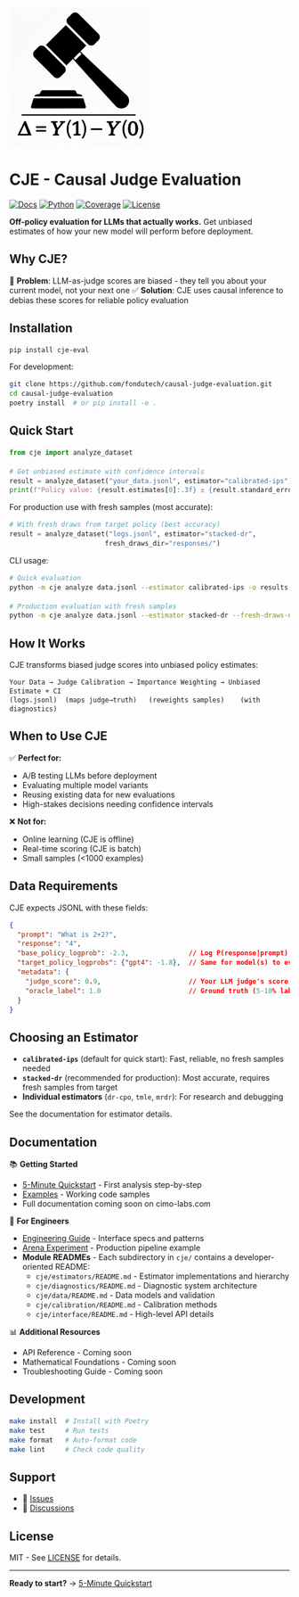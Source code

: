 <div align="left">
  <img src="CJE_logo_v3.jpg" alt="CJE Logo" width="250">
</div>

# CJE - Causal Judge Evaluation

[![Docs](https://img.shields.io/badge/docs-cimo--labs.com-blue)](https://cimo-labs.com/cje)
[![Python](https://img.shields.io/badge/python-3.9%E2%80%933.12-blue)](https://www.python.org/downloads/)
[![Coverage](https://img.shields.io/badge/coverage-85%25-green)](https://github.com/fondutech/causal-judge-evaluation)
[![License](https://img.shields.io/badge/license-MIT-green)](LICENSE)

**Off-policy evaluation for LLMs that actually works.** Get unbiased estimates of how your new model will perform before deployment.

## Why CJE?

🎯 **Problem**: LLM-as-judge scores are biased - they tell you about your current model, not your next one
✅ **Solution**: CJE uses causal inference to debias these scores for reliable policy evaluation

## Installation

```bash
pip install cje-eval
```

For development:
```bash
git clone https://github.com/fondutech/causal-judge-evaluation.git
cd causal-judge-evaluation
poetry install  # or pip install -e .
```

## Quick Start

```python
from cje import analyze_dataset

# Get unbiased estimate with confidence intervals
result = analyze_dataset("your_data.jsonl", estimator="calibrated-ips")
print(f"Policy value: {result.estimates[0]:.3f} ± {result.standard_errors[0]:.3f}")
```

For production use with fresh samples (most accurate):
```python
# With fresh draws from target policy (best accuracy)
result = analyze_dataset("logs.jsonl", estimator="stacked-dr",
                        fresh_draws_dir="responses/")
```

CLI usage:
```bash
# Quick evaluation
python -m cje analyze data.jsonl --estimator calibrated-ips -o results.json

# Production evaluation with fresh samples
python -m cje analyze data.jsonl --estimator stacked-dr --fresh-draws-dir responses/
```

## How It Works

CJE transforms biased judge scores into unbiased policy estimates:

```
Your Data → Judge Calibration → Importance Weighting → Unbiased Estimate + CI
(logs.jsonl)  (maps judge→truth)   (reweights samples)    (with diagnostics)
```

## When to Use CJE

✅ **Perfect for:**
- A/B testing LLMs before deployment
- Evaluating multiple model variants
- Reusing existing data for new evaluations
- High-stakes decisions needing confidence intervals

❌ **Not for:**
- Online learning (CJE is offline)
- Real-time scoring (CJE is batch)
- Small samples (<1000 examples)

## Data Requirements

CJE expects JSONL with these fields:

```json
{
  "prompt": "What is 2+2?",
  "response": "4",
  "base_policy_logprob": -2.3,               // Log P(response|prompt) for current model
  "target_policy_logprobs": {"gpt4": -1.8},  // Same for model(s) to evaluate
  "metadata": {
    "judge_score": 0.9,                      // Your LLM judge's score
    "oracle_label": 1.0                      // Ground truth (5-10% labeled is enough)
  }
}
```

## Choosing an Estimator

- **`calibrated-ips`** (default for quick start): Fast, reliable, no fresh samples needed
- **`stacked-dr`** (recommended for production): Most accurate, requires fresh samples from target
- **Individual estimators** (`dr-cpo`, `tmle`, `mrdr`): For research and debugging

See the documentation for estimator details.

## Documentation

📚 **Getting Started**
- [5-Minute Quickstart](QUICKSTART.md) - First analysis step-by-step
- [Examples](examples/) - Working code samples
- Full documentation coming soon on cimo-labs.com

🔧 **For Engineers**
- [Engineering Guide](README_ENGINEERING.md) - Interface specs and patterns
- [Arena Experiment](cje/experiments/arena_10k_simplified/) - Production pipeline example
- **Module READMEs** - Each subdirectory in `cje/` contains a developer-oriented README:
  - `cje/estimators/README.md` - Estimator implementations and hierarchy
  - `cje/diagnostics/README.md` - Diagnostic system architecture
  - `cje/data/README.md` - Data models and validation
  - `cje/calibration/README.md` - Calibration methods
  - `cje/interface/README.md` - High-level API details

📊 **Additional Resources**
- API Reference - Coming soon
- Mathematical Foundations - Coming soon
- Troubleshooting Guide - Coming soon

## Development

```bash
make install  # Install with Poetry
make test     # Run tests
make format   # Auto-format code
make lint     # Check code quality
```

## Support

- 🐛 [Issues](https://github.com/fondutech/causal-judge-evaluation/issues)
- 💬 [Discussions](https://github.com/fondutech/causal-judge-evaluation/discussions)

## License

MIT - See [LICENSE](LICENSE) for details.

---
**Ready to start?** → [5-Minute Quickstart](QUICKSTART.md)
